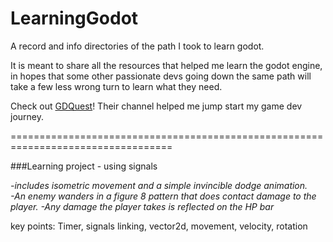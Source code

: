 # LearningGodot
A record and info directories of the path I took to learn godot.


It is meant to share all the resources that helped me learn the godot engine, in hopes that some other passionate devs going down the same path will take a few less wrong turn to learn what they need.

Check out [GDQuest](https://www.youtube.com/@Gdquest)! Their channel helped me jump start my game dev journey.

==================================================================================

###Learning project - using signals


*-includes isometric movement and a simple invincible dodge animation.  
-An enemy wanders in a figure 8 pattern that does contact damage to the player. 
-Any damage the player takes is reflected on the HP bar*

key points: Timer, signals linking, vector2d, movement, velocity, rotation
